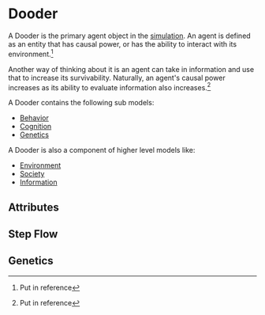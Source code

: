 # Dooder

A Dooder is the primary agent object in the [simulation](Simulation.md). An agent is defined as an entity that has causal power, or has the ability to interact with its environment.[^1]

Another way of thinking about it is an agent can take in information and use that to increase its survivability. Naturally, an agent's causal power increases as its ability to evaluate information also increases.[^2]

A Dooder contains the following sub models:  

- [Behavior](Behavior.md)
- [Cognition](Cognition.md)
- [Genetics](Genetics.md)

A Dooder is also a component of higher level models like:  

- [Environment](Environment.md)
- [Society](Society.md)
- [Information](Information.md)



## Attributes



## Step Flow



## Genetics




[^1]: Put in reference
[^2]: Put in reference
